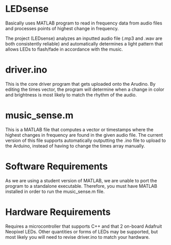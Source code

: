 # LEDsense
Basically uses MATLAB program to read in frequency data from audio files and processes points of highest change in frequency.

The project (LEDsense) analyzes an inputted audio file (.mp3 and .wav are both consistently reliable) and automatically determines a light pattern that allows LEDs to flash/fade in accordance with the music.

# driver.ino
This is the core driver program that gets uploaded onto the Arudino. By editing the times vector, the program will determine when a change in color and brightness is most likely to match the rhythm of the audio.

# music_sense.m
This is a MATLAB file that computes a vector or timestamps where the highest changes in frequency are found in the given audio file. The current version of this file supports automatically outputting the .ino file to upload to the Arduino, instead of having to change the times array manually.

# Software Requirements
As we are using a student version of MATLAB, we are unable to port the program to a standalone executable. Therefore, you must have MATLAB installed in order to run the music_sense.m file.

# Hardware Requirements
Requires a microcontroller that supports C++ and that 2 on-board Adafruit Neopixel LEDs. Other quantities or forms of LEDs may be supported, but most likely you will need to revise driver.ino to match your hardware.
